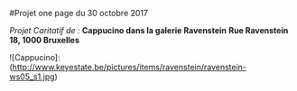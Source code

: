 #Projet one page du 30 octobre 2017

*Projet Caritatif de :*
__Cappucino dans la galerie Ravenstein__
__Rue Ravenstein 18, 1000 Bruxelles__

![Cappucino]:(http://www.keyestate.be/pictures/items/ravenstein/ravenstein-ws05_s1.jpg)
